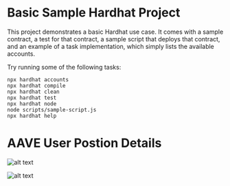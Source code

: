 # Basic Sample Hardhat Project

This project demonstrates a basic Hardhat use case. It comes with a sample contract, a test for that contract, a sample script that deploys that contract, and an example of a task implementation, which simply lists the available accounts.

Try running some of the following tasks:

```shell
npx hardhat accounts
npx hardhat compile
npx hardhat clean
npx hardhat test
npx hardhat node
node scripts/sample-script.js
npx hardhat help
```
# AAVE User Postion Details

![alt text](https://github.com/Richa-iitr/AAVESmartContract/blob/master/img/Output1.png?raw=true)

![alt text](https://github.com/Richa-iitr/AAVESmartContract/blob/master/img/Output2.png?raw=true)
